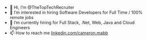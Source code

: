 - 👋 Hi, I’m @TheTopTechRecruiter
- 👀 I’m interested in hiring Software Developers for Full Time / 100% remote jobs
- 🌱 I’m currently hiring for Full Stack, .Net, Web, Java and Cloud Engineers
- 📫 How to reach me [linkedin.com/cameron.mabb](https://www.linkedin.com/in/cameronmabb)

<!---
TheTopTechRecruiter/TheTopTechRecruiter is a ✨ special ✨ repository because its `README.md` (this file) appears on your GitHub profile.
You can click the Preview link to take a look at your changes.
--->
